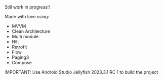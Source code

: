 Still work in progress!!

Made with love using:
- MVVM
- Clean Architecture
- Multi module
- Hilt
- Retrofit
- Flow
- Paging3
- Compose

IMPORTANT: Use Android Studio Jellyfish 2023.3.1 RC 1 to build the project
